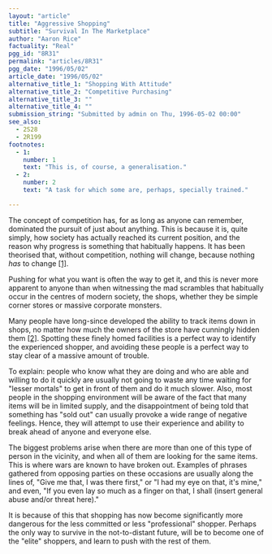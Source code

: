 ```yaml
---
layout: "article"
title: "Aggressive Shopping"
subtitle: "Survival In The Marketplace"
author: "Aaron Rice"
factuality: "Real"
pgg_id: "8R31"
permalink: "articles/8R31"
pgg_date: "1996/05/02"
article_date: "1996/05/02"
alternative_title_1: "Shopping With Attitude"
alternative_title_2: "Competitive Purchasing"
alternative_title_3: ""
alternative_title_4: ""
submission_string: "Submitted by admin on Thu, 1996-05-02 00:00"
see_also:
  - 2S28
  - 2R199
footnotes: 
  - 1:
    number: 1
    text: "This is, of course, a generalisation."
  - 2:
    number: 2
    text: "A task for which some are, perhaps, specially trained."

---
```

<div>
<p>The concept of competition has, for as long as anyone can remember, dominated the pursuit of just about anything. This is because it is, quite simply, how society has actually reached its current position, and the reason why progress is something that habitually happens. It has been theorised that, without competition, nothing will change, because nothing <em>has</em> to change <a href="#footnote-body.1" name="footnote-link.1" class="footnote-link">[1]</a>.</p>
<p>Pushing for what you want is often the way to get it, and this is never more apparent to anyone than when witnessing the mad scrambles that habitually occur in the centres of modern society, the shops, whether they be simple corner stores or massive corporate monsters.</p>
<p>Many people have long-since developed the ability to track items down in shops, no matter how much the owners of the store have cunningly hidden them <a href="#footnote-body.2" name="footnote-link.2" class="footnote-link">[2]</a>. Spotting these finely homed facilities is a perfect way to identify the experienced shopper, and avoiding these people is a perfect way to stay clear of a massive amount of trouble.</p>
<p>To explain: people who know what they are doing and who are able and willing to do it quickly are usually not going to waste any time waiting for "lesser mortals" to get in front of them and do it much slower. Also, most people in the shopping environment will be aware of the fact that many items will be in limited supply, and the disappointment of being told that something has "sold out" can usually provoke a wide range of negative feelings. Hence, they will attempt to use their experience and ability to break ahead of anyone and everyone else.</p>
<p>The biggest problems arise when there are more than one of this type of person in the vicinity, and when all of them are looking for the same items. This is where wars are known to have broken out. Examples of phrases gathered from opposing parties on these occasions are usually along the lines of, "Give me that, I was there first," or "I had my eye on that, it's mine," and even, "If you even lay so much as a finger on that, I shall (insert general abuse and/or threat here)."</p>
<p>It is because of this that shopping has now become significantly more dangerous for the less committed or less "professional" shopper. Perhaps the only way to survive in the not-to-distant future, will be to become one of the "elite" shoppers, and learn to push with the rest of them.</p>
</div>
